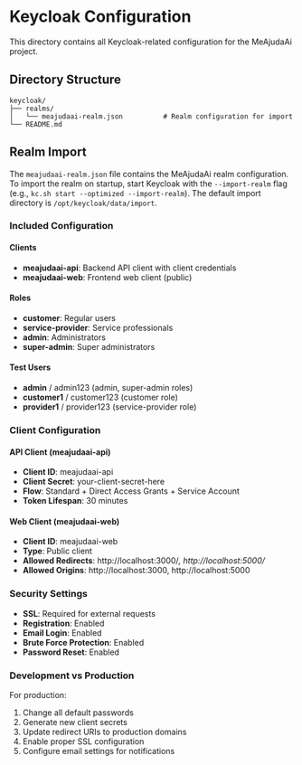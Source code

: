 # Keycloak Configuration

This directory contains all Keycloak-related configuration for the MeAjudaAi project.

## Directory Structure

```
keycloak/
├── realms/
│   └── meajudaai-realm.json          # Realm configuration for import
└── README.md
```

## Realm Import

The `meajudaai-realm.json` file contains the MeAjudaAi realm configuration. To import the realm on startup, start Keycloak with the `--import-realm` flag (e.g., `kc.sh start --optimized --import-realm`). The default import directory is `/opt/keycloak/data/import`.

### Included Configuration

#### Clients
- **meajudaai-api**: Backend API client with client credentials
- **meajudaai-web**: Frontend web client (public)

#### Roles
- **customer**: Regular users
- **service-provider**: Service professionals  
- **admin**: Administrators
- **super-admin**: Super administrators

#### Test Users
- **admin** / admin123 (admin, super-admin roles)
- **customer1** / customer123 (customer role)
- **provider1** / provider123 (service-provider role)

### Client Configuration

#### API Client (meajudaai-api)
- **Client ID**: meajudaai-api
- **Client Secret**: your-client-secret-here
- **Flow**: Standard + Direct Access Grants + Service Account
- **Token Lifespan**: 30 minutes

#### Web Client (meajudaai-web)  
- **Client ID**: meajudaai-web
- **Type**: Public client
- **Allowed Redirects**: http://localhost:3000/*, http://localhost:5000/*
- **Allowed Origins**: http://localhost:3000, http://localhost:5000

### Security Settings

- **SSL**: Required for external requests
- **Registration**: Enabled
- **Email Login**: Enabled
- **Brute Force Protection**: Enabled
- **Password Reset**: Enabled

### Development vs Production

For production:
1. Change all default passwords
2. Generate new client secrets
3. Update redirect URIs to production domains
4. Enable proper SSL configuration
5. Configure email settings for notifications
